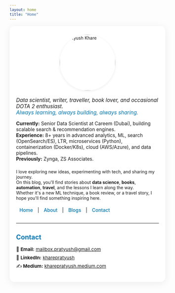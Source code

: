 ```yaml
---
layout: home
title: "Home"
---
```


<style>
.site-container {
  max-width: 750px;
  margin: 0 auto;
  padding: 2em 1.5em 1.5em 1.5em;
  background: #fff;
  border-radius: 16px;
  box-shadow: 0 4px 24px rgba(0,0,0,0.07);
}
.site-container img {
  display: block;
  margin: 0 auto 1.5em auto;
  border-radius: 50%;
  box-shadow: 0 2px 8px rgba(0,0,0,0.08);
}
.site-container h1, .site-container h2 {
  color: #0077B5;
  font-weight: 700;
  margin-top: 1.5em;
}
.site-container nav {
  margin-bottom: 2em;
  font-size: 1.1em;
}
.site-container nav a {
  color: #0077B5;
  text-decoration: none;
  margin: 0 0.7em;
  font-weight: 500;
}
.site-container nav a:hover {
  text-decoration: underline;
}
.site-container ul.contact-list {
  list-style: none;
  padding: 0;
  font-size: 1.08em;
}
.site-container ul.contact-list li {
  margin-bottom: 0.5em;
}
.site-container hr {
  margin: 2em 0;
  border: none;
  border-top: 1.5px solid #e0e0e0;
}
</style>

<div class="site-container">

<img src="https://media.licdn.com/dms/image/v2/D5603AQH4UWhsqm3JEA/profile-displayphoto-shrink_800_800/profile-displayphoto-shrink_800_800/0/1704024055023?e=1753315200&v=beta&t=V_dhcr6kr3Hsth8ICMGuj3nXg5Pk7Q5Qc93O2j2kp04" alt="Pratyush Khare" width="180">

<div style="font-size:1.2em; font-style:italic; margin-bottom:1em;">
  Data scientist, writer, traveller, book lover, and occasional DOTA 2 enthusiast.<br>
  <span style="color:#0077B5;">Always learning, always building, always sharing.</span>
</div>

<div style="font-size:1.1em; margin-bottom:1.5em;">
  <b>Currently:</b> Senior Data Scientist at Careem (Dubai), building scalable search & recommendation engines.<br>
  <b>Experience:</b> 8+ years in advanced analytics, ML, search (OpenSearch/ES), LTR, microservices (Python), containerization (Docker/K8s), cloud (AWS/Azure), and data pipelines.<br>
  <b>Previously:</b> Zynga, ZS Associates.
</div>

<div style="margin-bottom:1.5em;">
  I love exploring new ideas, experimenting with tech, and sharing my journey.<br>
  On this blog, you'll find stories about <b>data science</b>, <b>books</b>, <b>automation</b>, <b>travel</b>, and the lessons I learn along the way.<br>
  Whether it's a new ML technique, a book review, or a travel story, I hope you'll find something inspiring here.
</div>

<nav>
  <a href="{{ '/' | relative_url }}">Home</a> |
  <a href="{{ '/about.html' | relative_url }}">About</a> |
  <a href="{{ '/blogs.html' | relative_url }}">Blogs</a> |
  <a href="#contact">Contact</a>
</nav>

<hr>

<h2 id="contact">Contact</h2>
<ul class="contact-list">
  <li>📧 <b>Email:</b> <a href="mailto:mailbox.pratyush@gmail.com">mailbox.pratyush@gmail.com</a></li>
  <li>💼 <b>LinkedIn:</b> <a href="https://www.linkedin.com/in/kharepratyush/" target="_blank">kharepratyush</a></li>
  <li>✍️ <b>Medium:</b> <a href="https://kharepratyush.medium.com/" target="_blank">kharepratyush.medium.com</a></li>
</ul>

</div>
